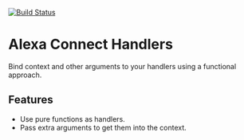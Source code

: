 [![Build Status](https://travis-ci.org/josemussa/alexa-connect-handlers.svg?branch=master)](https://travis-ci.org/ReDBrother/alexa-connect-handlers)
# Alexa Connect Handlers

Bind context and other arguments to your handlers using a functional approach.

## Features

* Use pure functions as handlers.
* Pass extra arguments to get them into the context.
